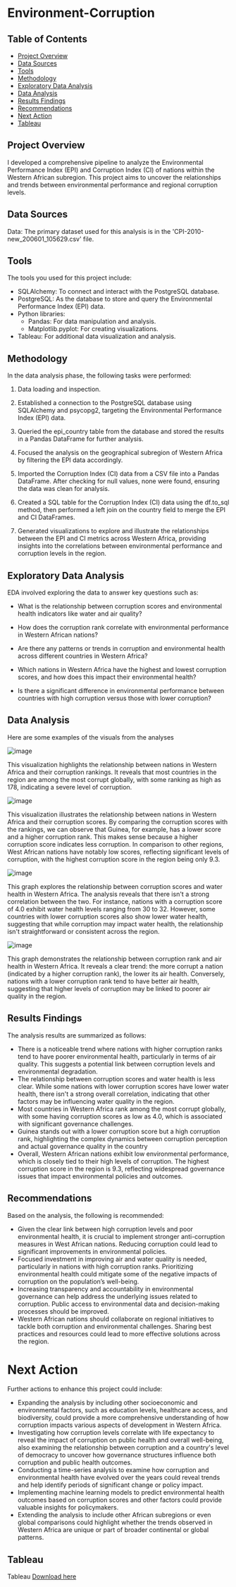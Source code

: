 
# Environment-Corruption 


## Table of Contents 

- [Project Overview](#project-overview)
- [Data Sources ](#data-sources)
- [Tools](#tools)
- [Methodology](#methodology)
- [Exploratory Data Analysis](#exploratory-data-analysis)
- [Data Analysis](#data-analysis) 
- [Results Findings](#results-findings)
- [Recommendations](#recommendations)
- [Next Action](#next-action)
- [Tableau](#tableau)

## Project Overview 

I developed a comprehensive pipeline to analyze the Environmental Performance Index (EPI) and Corruption Index (CI) of nations within the Western African subregion. This project aims to uncover the relationships and trends between environmental performance and regional corruption levels.

## Data Sources
Data: The primary dataset used for this analysis is in the 'CPI-2010-new_200601_105629.csv' file.

## Tools
The tools you used for this project include:

- SQLAlchemy: To connect and interact with the PostgreSQL database.
- PostgreSQL: As the database to store and query the Environmental Performance Index (EPI) data.
- Python libraries:
   - Pandas: For data manipulation and analysis.
   - Matplotlib.pyplot: For creating visualizations.
- Tableau: For additional data visualization and analysis.

## Methodology

In the data analysis phase, the following tasks were performed:

1. Data loading and inspection.

2. Established a connection to the PostgreSQL database using SQLAlchemy and psycopg2, targeting the Environmental Performance Index (EPI) data.

3. Queried the epi_country table from the database and stored the results in a Pandas DataFrame for further analysis.

4. Focused the analysis on the geographical subregion of Western Africa by filtering the EPI data accordingly.

5. Imported the Corruption Index (CI) data from a CSV file into a Pandas DataFrame. After checking for null values, none were found, ensuring the data was clean for analysis.

6. Created a SQL table for the Corruption Index (CI) data using the df.to_sql method, then performed a left join on the country field to merge the EPI and CI DataFrames.

7. Generated visualizations to explore and illustrate the relationships between the EPI and CI metrics across Western Africa, providing insights into the correlations between environmental performance and corruption levels in the region.

## Exploratory Data Analysis

EDA involved exploring the data to answer key questions such as:

- What is the relationship between corruption scores and environmental health indicators like water and air quality?
  
- How does the corruption rank correlate with environmental performance in Western African nations?
  
- Are there any patterns or trends in corruption and environmental health across different countries in Western Africa?
  
- Which nations in Western Africa have the highest and lowest corruption scores, and how does this impact their environmental health?
  
- Is there a significant difference in environmental performance between countries with high corruption versus those with lower corruption?


## Data Analysis

Here are some examples of the visuals from the analyses

![image](countryrank.png)

This visualization highlights the relationship between nations in Western Africa and their corruption rankings. It reveals that most countries in the region are among the most corrupt globally, with some ranking as high as 178, indicating a severe level of corruption.

![image](countryscore.png)

This visualization illustrates the relationship between nations in Western Africa and their corruption scores. By comparing the corruption scores with the rankings, we can observe that Guinea, for example, has a lower score and a higher corruption rank. This makes sense because a higher corruption score indicates less corruption. In comparison to other regions, West African nations have notably low scores, reflecting significant levels of corruption, with the highest corruption score in the region being only 9.3.

![image](waterscore.png)

This graph explores the relationship between corruption scores and water health in Western Africa. The analysis reveals that there isn't a strong correlation between the two. For instance, nations with a corruption score of 4.0 exhibit water health levels ranging from 30 to 32. However, some countries with lower corruption scores also show lower water health, suggesting that while corruption may impact water health, the relationship isn't straightforward or consistent across the region.

![image](airrank.png)

This graph demonstrates the relationship between corruption rank and air health in Western Africa. It reveals a clear trend: the more corrupt a nation (indicated by a higher corruption rank), the lower its air health. Conversely, nations with a lower corruption rank tend to have better air health, suggesting that higher levels of corruption may be linked to poorer air quality in the region.

## Results Findings
The analysis results are summarized as follows:

- There is a noticeable trend where nations with higher corruption ranks tend to have poorer environmental health, particularly in terms of air quality. This suggests a potential link between corruption levels and environmental degradation.
- The relationship between corruption scores and water health is less clear. While some nations with lower corruption scores have lower water health, there isn't a strong overall correlation, indicating that other factors may be influencing water quality in the region.
- Most countries in Western Africa rank among the most corrupt globally, with some having corruption scores as low as 4.0, which is associated with significant governance challenges.
- Guinea stands out with a lower corruption score but a high corruption rank, highlighting the complex dynamics between corruption perception and actual governance quality in the country
- Overall, Western African nations exhibit low environmental performance, which is closely tied to their high levels of corruption. The highest corruption score in the region is 9.3, reflecting widespread governance issues that impact environmental policies and outcomes.

## Recommendations
Based on the analysis, the following is recommended:

- Given the clear link between high corruption levels and poor environmental health, it is crucial to implement stronger anti-corruption measures in West African nations. Reducing corruption could lead to significant improvements in environmental policies.
- Focused investment in improving air and water quality is needed, particularly in nations with high corruption ranks. Prioritizing environmental health could mitigate some of the negative impacts of corruption on the population’s well-being.
- Increasing transparency and accountability in environmental governance can help address the underlying issues related to corruption. Public access to environmental data and decision-making processes should be improved.
- Western African nations should collaborate on regional initiatives to tackle both corruption and environmental challenges. Sharing best practices and resources could lead to more effective solutions across the region.



# Next Action

Further actions to enhance this project could include: 

- Expanding the analysis by including other socioeconomic and environmental factors, such as education levels, healthcare access, and biodiversity, could provide a more comprehensive understanding of how corruption impacts various aspects of development in Western Africa.
- Investigating how corruption levels correlate with life expectancy to reveal the impact of corruption on public health and overall well-being, also examining the relationship between corruption and a country's level of democracy to uncover how governance structures influence both corruption and public health outcomes.
- Conducting a time-series analysis to examine how corruption and environmental health have evolved over the years could reveal trends and help identify periods of significant change or policy impact.
- Implementing machine learning models to predict environmental health outcomes based on corruption scores and other factors could provide valuable insights for policymakers.
- Extending the analysis to include other African subregions or even global comparisons could highlight whether the trends observed in Western Africa are unique or part of broader continental or global patterns.

## Tableau
Tableau [Download here](https://public.tableau.com/app/profile/thierno.barry8424/viz/EPIvCPI/Dashboard1?publish=yes)
